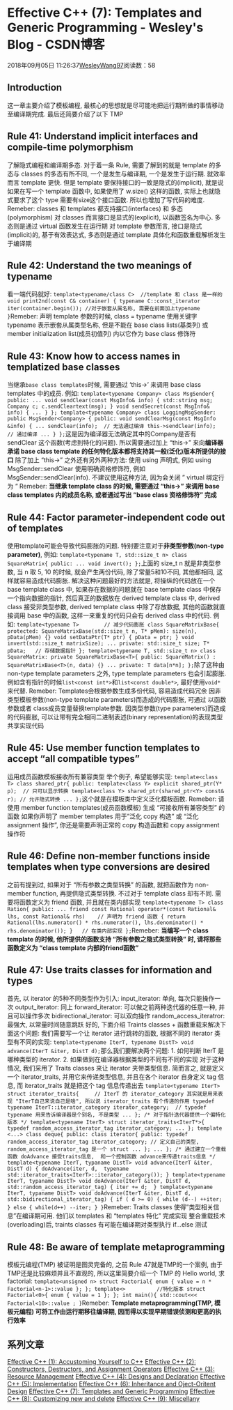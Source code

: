 
# Effective C++ (7): Templates and Generic Programming - Wesley's Blog - CSDN博客


2018年09月05日 11:26:37[WesleyWang97](https://me.csdn.net/yinanmo5569)阅读数：58


## Introduction
这一章主要介绍了模板编程, 最核心的思想就是尽可能地把运行期所做的事情移动至编译期完成. 最后还简要介绍了以下 TMP
## Rule 41: Understand implicit interfaces and compile-time polymorphism
了解隐式编程和编译期多态.
对于着一条 Rule, 需要了解到的就是 template 的多态与 classes 的多态有所不同, 一个是发生与编译期, 一个是发生于运行期. 就效率而言 template 更快. 但是 template 要保持接口的一致是隐式的(implicit), 就是说如果在写一个 template 函数中, 如果使用了 w.size() 这样的函数, 实际上也就隐式要求了这个 type 需要有size这个接口函数. 所以也增加了写代码的难度.
Remeber:
classes 和 templates 都支持接口(interfaces) 和 多态(polymorphism)
对 classes 而言接口是显式的(explicit), 以函数签名为中心. 多态则是通过 virtual 函数发生在运行期
对 template 参数而言, 接口是隐式(implicit)的, 基于有效表达式, 多态则是通过 template 具体化和函数重载解析发生于编译期
## Rule 42: Understand the two meanings of typename
看一端代码就好:
`template<typename/class C>  //template 和 class 是一样的
void print2nd(const C& container)
{
    typename C::const_iterator iter(container.begin()); //对于嵌套从属名称, 需要在前面加上typename
}`Remeber:
声明 template 参数的时候, class = typename
使用关键字 typename 表示嵌套从属类型名称, 但是不能在 base class lists(基类列) 或 member initialization list(成员初值列) 内以它作为 base class 修饰符
## Rule 43: Know how to access names in templatized base classes
当继承`base class templates`时候, 需要通过 ‘this->’ 来调用 base class templates 中的成员. 例如:
`template<typename Company>
class MsgSender{
public:
    ...
    void sendClear(const MsgInfo& info)
    {
        std::string msg;
        Company c;
        c.sendCleartext(msg);
    }
    void sendSecret(const MsgInfo& info)
    { ... }
};
template<typename Company>
class LoggingMsgSender: public MsgSender<Company>
{
public:
    void sendClearMsg(const MsgInfo &info)
    {
        ...
        sendClear(info);  // 无法通过编译
        this->sendClear(info);  // 通过编译
        ...
    }
};`这是因为编译器无法确定其中的Company是否有 sendClear 这个函数(考虑到特化的问题). 所以需要通过加上 “this->” 来向**编译器承诺 base class template 的任何特化版本都将支持其一般(泛化)版本所提供的接口**
除了加上 “this->” 之外还有另外两种方法:
使用 using 声明式, 例如 using MsgSender::sendClear
使用明确资格修饰符, 例如 MsgSender::sendClear(info). 不建议使用这种方法, 因为会关闭 ” virtual 绑定行为 “
Remeber:
**当继承 template class 的时候, 需要通过 “this->” 来调用 base class templates 内的成员名称, 或者通过写出 “base class 资格修饰符” 完成**
## Rule 44: Factor parameter-independent code out of templates
使用template可能会导致代码膨胀的问题. 特别要注意对于**非类型参数(non-type parameter)**, 例如:
`template<typename T, std::size_t n>
class SquareMatrix{
public:
    ...
    void invert();
};`上面的 size_t n 就是非类型参数, 当 n 取 5, 10 的时候, 就会产生两份代码, 除了常量5和10不同, 其他都相同, 这样就容易造成代码膨胀.
解决这种问题最好的方法就是, 将操纵的代码放在一个 base template class 中, 如果存在数据的问题就在 base template class 中保存一个指向数据的指针, 然后真正的数据放在 derived template class 中, derived class 接受非类型参数, derived template class 中除了存放数据, 其他的函数就直接调用 base 中的函数, 这样一来重复的代码只会有 derived class 中的代码.
例如:
`template<typename T>        // 减少代码膨胀
class SquareMatrixBase{
protected:
    SquareMatrixBase(std::size_t n, T* pMem):
        size(n), pData(pMem) {}
    void setDataPtr(T* ptr) { pData = ptr; }
    void invert(std::size_t matrixSize);
    ...
private:
    std::size_t size;
    T* pData;   // 存储数据指针
};
template<typename T, std::size_t n>
class SquareMatrix: private SquareMatrixBase<T>{
public:
    SquareMatrix() : SquareMatrixBase<T>(n, data) {}
    ...
private:
    T data[n*n];
};`除了这种由 non-type template parameters 之外, type template parameters 也会引起膨胀. 例如含有指针的时候`list<const int*>`和`list<const double*>`, 最好使用`void*`来代替.
Remeber:
Templates会根据参数生成多份代码, 容易造成代码冗余
因非类型模板参数(non-type template parameters)而造成的代码膨胀, 可通过 以函数参数或者 class成员变量替换template参数.
因类型参数(type parameters)而造成的代码膨胀, 可以让带有完全相同二进制表述(binary representation)的表现类型共享实现代码
## Rule 45: Use member function templates to accept “all compatible types”
运用成员函数模板接收所有兼容类型
举个例子, 希望能够实现:
`template<class T>
class shared_ptr{
public:
    template<class Y>
        explicit shared_ptr(Y* p);  // 只可以显示转换
    template<class Y>
        shared_ptr(shared_ptr<Y> const& r); // 允许隐式转换
    ...
};`这个就是在模板类中定义泛化模板函数.
Remeber:
请使用 member function templates(成员函数模板) 生成 “可接收所有兼容类型” 的函数
如果你声明了 member templates 用于”泛化 copy 构造” 或 “泛化 assignment 操作”, 你还是需要声明正常的 copy 构造函数和 copy assignment 操作符
## Rule 46: Define non-member functions inside templates when type conversions are desired
之前有提到过, 如果对于 “所有参数之类型转换” 的函数, 就把函数作为 non-member function, 再提供隐式类型转换.
不过对于 template class 却有不同. 需要将函数定义为 friend 函数, 并且就在类内部实现
`template<typename T>
class Ration{
public:
    ...
    friend const Rational operator*(const Rational& lhs, const Rational& rhs)    // 声明为 friend 函数
    {
        return Rational(lhs.numerator() * rhs.numerator(),
                    lhs.denominator() * rhs.denominator());
    }   // 在类内部实现
};`Remeber:
**当编写一个 class template 的时候, 他所提供的函数支持 “所有参数之隐式类型转换” 时, 请将那些函数定义为 “class template 内部的friend函数”**
## Rule 47: Use traits classes for information and types
首先, 以 iterator 的5种不同类型作为引入:
input_iterator: 单向, 每次只能操作一次
output_iterator: 同上
forward_iterator: 可以做之前两种迭代器的任意一种, 并且可以操作多次
bidirectional_iterator: 可以双向操作
random_access_iteratror: 最强大, 以常量时间随意跳跃
好的, 下面介绍 Traints classes + 函数重载来解决下面这个问题: 我们需要写一个让 iterator 进行跳转的函数, 根据不同的 iterator 类型有不同的实现:
`template<typename IterT, typename DistT>
void advance(IterT &iter, DistT d);`那么我们要解决两个问题: 1. 如何判断 IterT 是哪种类型的 iterator.  2. 如果做到在编译器根据类型的不同有不同的实现
对于这种情况, 我们采用了 Traits classes 来让 iterator 夹带类型信息. 简而言之, 就是定义一个 iterator_traits, 并用它来传递类型信息, 并且在各个 iterator 自身定义 tag 信息, 而 iterator_traits 就是把这个 tag 信息传递出去
`template<typename IterT>
struct iterator_traits{     // IterT 的 iterator_category 其实就是用来表现 "IterT自己来说自己是啥", 所以说 iterator_traits 有个传递的作用
    typedef typename IterT::iterator_category iterator_category;  // typedef typename 用来告诉编译器是个别名, 不是类型
    ...
};
/* 对于指针迭代器提供一个偏特化版本 */
template<typename IterT>
struct iterator_traits<IterT*>{ 
    typedef random_access_iterator_tag iterator_category;
    ...
};
template <...>
class deque{
public:
    class iterator{
    public:
        typedef random_access_iterator_tag iterator_category; // 定义自己的类型, random_access_iterator_tag 是一个 struct
        ...
    };
    ...
};
/* 通过建立一个重载函数 doAdvance 接受traits信息,  和一个控制函数 advance来传递traits信息 */
template<typename IterT, typaname DistT>
void advance(IterT &iter, DistT d)
{
    doAdvance(iter, d, 
        typename std::iterator_traits<IterT>::iterator_category());
}
template<typename IterT, typaname DistT>
void doAdvance(IterT &iter, DistT d,
                    std::random_access_iterator_tag)
{
    iter += d; 
}
template<typename IterT, typaname DistT>
void doAdvance(IterT &iter, DistT d,
                    std::bidirectional_iterator_tag)
{
    if ( d >= 0) { while (d--) ++iter; }
    else { while(d++) --iter; }
}`Remeber:
Traits classes 使得”类型相关信息”在编译期可用. 他们以 templates 和 “templates 特化” 完成实现
整合重载技术(overloading)后, traints classes 有可能在编译期对类型执行 if…else 测试
## Rule 48: Be aware of template metaprogramming
模板元编程(TMP) 被证明是图灵完备的, 之前 Rule 47就是TMP的一个案例, 由于TMP还是比较麻烦并且不直观的, 所以这里简要介绍一个 TMP 的 Hello world, 求 factorial:
`template<unsigned n>
struct Factorial{
    enum { value = n * Factorial<n-1>::value };
};
template<>          //特化版本
struct Factorial<0>{
    enum { value = 1 };
};
int main(){
    std::cout<<< Factorial<10>::value ;
}`Remeber:
**Template metaprogramming(TMP, 模板元编程) 可将工作由运行期移往编译期, 因而得以实现早期错误侦测和更高的执行效率**
## 系列文章
[Effective C++ (1): Accustoming Yourself to C++](https://blog.csdn.net/yinanmo5569/article/details/82289290)
[Effective C++ (2): Constructors, Destructors, and Assignment Operators](https://blog.csdn.net/yinanmo5569/article/details/82290194)
[Effective C++ (3): Resource Management](https://blog.csdn.net/yinanmo5569/article/details/82317019)
[Effective C++ (4): Designs and Declaration](https://blog.csdn.net/yinanmo5569/article/details/82317034)
[Effective C++ (5): Implementation](https://blog.csdn.net/yinanmo5569/article/details/82346893)
[Effective C++ (6): Inheritance and Oject-Oritent Design](https://blog.csdn.net/yinanmo5569/article/details/82351493)
[Effective C++ (7): Templates and Generic Programming](https://blog.csdn.net/yinanmo5569/article/details/82420021)
[Effective C++ (8): Customizing new and delete](https://blog.csdn.net/yinanmo5569/article/details/82419808)
[Effective C++ (9): Miscellany](https://blog.csdn.net/yinanmo5569/article/details/82419858)

